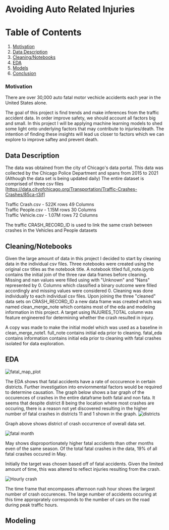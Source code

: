 # Avoiding Auto Related Injuries

# Table of Contents
1. [Motivation](https://github.com/shigos/Traffic_Models/blob/main/README.md#motivation) 
2. [Data Description](https://github.com/shigos/Traffic_Models/blob/main/README.md#data-description)
3. [Cleaning/Notebooks](https://github.com/shigos/Traffic_Models/blob/main/README.md#data-description)
4. [EDA](https://github.com/shigos/Traffic_Models/blob/main/README.md#eda)
5. [Models]()
6. [Conclusion]()

### Motivation
There are over 30,000 auto fatal motor vechicle accidents each year in the United States alone.

The goal of this project is find trends and make inferences from the traffic accident data. In order improve safety, we should account all factors big and small. In this project I will be applying machine learning models to shed some light onto underlying factors that may contribute to injuries/death. The intention of finding these insights will lead us closer to factors which we can explore to improve saftey and prevent death.



## Data Description
The data was obtained from the city of Chicago's data portal. 
This data was collected by the Chicago Police Department and spans from 2015 to 2021 (Although the data set is being updated daily) 
The entire dataset is comprised of three csv files [https://data.cityofchicago.org/Transportation/Traffic-Crashes-Crashes/85ca-t3if]

Traffic Crash.csv - 522K rows 49 Columns \
Traffic People.csv - 1.15M rows 30 Columns\
Traffic Vehicle.csv - 1.07M rows 72 Columns

The traffic CRASH_RECORD_ID is used to link the same crash between crashes in the Vehicles and People datasets

## Cleaning/Notebooks 
Given the large amount of data in this project I decided to start by cleaning data in the individual csv files. Three notebooks were created using the original csv titles as the notebook title. A notebook titled full_note.ipynb contains the initial join of the three raw data frames before cleaning. Missing and nan values were filled using with "Unknown" and "Nans" represented by 0. Columns which classified a binary outcome were filled accordingly and missing values were considered 0. Cleaning was done individually to each individual csv files. Upon joining the three "cleaned" data sets on CRASH_RECORD_ID a new data frame was created which was named clean_merge_note which contains most of the eda and modeling information in this project. A target using INJURIES_TOTAL column was feature engineered for determining whether the crash resulted in injury.

A copy was made to make the initial model which was used as a baseline in clean_merge_note1.
full_note contains initial eda prior to cleaning.
fatal_eda contains information contains initial eda prior to cleaning with fatal crashes isolated for data exploration.

## EDA

![fatal_map_plot](https://user-images.githubusercontent.com/76585249/126579407-961a1fd3-4ec8-4419-8d52-303f3fa6b2b0.png)

The EDA shows that fatal accidents have a rate of occcurence in certain districts. Further investigation into enviornmental factors would be required to determine causation.
The graph below shows a bar graph of the occurences of crashes in the entire dataframe both fatal and non fata.
It seems that despite district 8 being the location where most crashes are occuring, there is a reason not yet discovered resulting in the higher number of fatal crashes in districts 11 and 1 shown in the graph. 
![districts ](https://user-images.githubusercontent.com/76585249/126584127-f1af04cf-747e-4094-adc9-c61d805f1ec1.png)

Graph above shows district of crash occurrence of overall data set.

![fatal month](https://user-images.githubusercontent.com/76585249/126584115-48e2d7e1-1252-4a26-84cc-33dbcff54a14.png)

May shows disproportionately higher fatal accidents than other months even of the same season. Of the total fatal crashes in the data, 19% of all fatal crashes occured in May. 

Initially the target was chosen based off of fatal accidents. Given the limited amount of time, this was altered to reflect injuries resulting from the crash.

![Hourly crash](https://user-images.githubusercontent.com/76585249/126584121-7ea707ec-7ba3-413b-a285-bc32f1ad184f.png)

The time frame that encompases afternoon rush hour shows the largest number of crash occurences. The large number of accidents occuring at this time approprately corresponds to the number of cars on the road during peak traffic hours.


## Modeling
